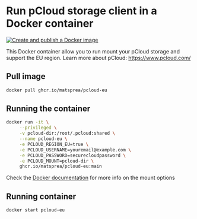 # Run pCloud storage client in a Docker container
[![Create and publish a Docker image](https://github.com/matsprea/pcloud-eu/actions/workflows/release-docker-image.yml/badge.svg)](https://github.com/matsprea/pcloud-eu/actions/workflows/release-docker-image.yml)

This Docker container allow you to run mount your pCloud storage and support the EU region.  Learn more about pCloud: <https://www.pcloud.com/>

## Pull image

```sh
docker pull ghcr.io/matsprea/pcloud-eu
```

## Running the container

```sh
docker run -it \
     --privileged \
     -v pcloud-dir:/root/.pcloud:shared \
     --name pcloud-eu \
     -e PCLOUD_REGION_EU=true \
     -e PCLOUD_USERNAME=youremail@example.com \
     -e PCLOUD_PASSWORD=securecloudpassword \
     -e PCLOUD_MOUNT=pcloud-dir \
     ghcr.io/matsprea/pcloud-eu:main 
```

Check the [Docker documentation](https://docs.docker.com/storage/bind-mounts/#choose-the--v-or---mount-flag) for more info on the mount options

## Running container

```sh
docker start pcloud-eu
```
